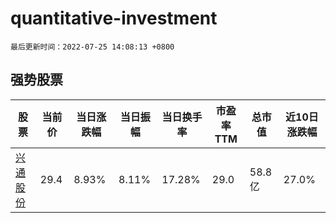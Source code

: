 # quantitative-investment

`最后更新时间：2022-07-25 14:08:13 +0800`

## 强势股票

|股票|当前价|当日涨跌幅|当日振幅|当日换手率|市盈率TTM|总市值|近10日涨跌幅|
|----|----|----|----|----|----|----|----|
|[兴通股份](https://xueqiu.com/S/SH603209)|29.4|8.93%|8.11%|17.28%|29.0|58.8亿|27.0%|
